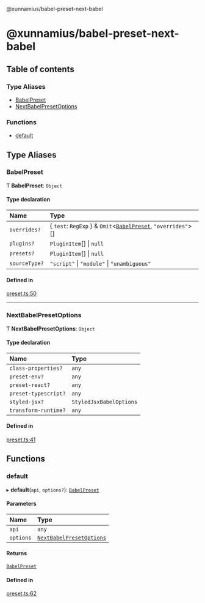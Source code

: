 @xunnamius/babel-preset-next-babel

# @xunnamius/babel-preset-next-babel

## Table of contents

### Type Aliases

- [BabelPreset](README.md#babelpreset)
- [NextBabelPresetOptions](README.md#nextbabelpresetoptions)

### Functions

- [default](README.md#default)

## Type Aliases

### BabelPreset

Ƭ **BabelPreset**: `Object`

#### Type declaration

| Name | Type |
| :------ | :------ |
| `overrides?` | { `test`: `RegExp`  } & `Omit`<[`BabelPreset`](README.md#babelpreset), ``"overrides"``\>[] |
| `plugins?` | `PluginItem`[] \| ``null`` |
| `presets?` | `PluginItem`[] \| ``null`` |
| `sourceType?` | ``"script"`` \| ``"module"`` \| ``"unambiguous"`` |

#### Defined in

[preset.ts:50](https://github.com/Xunnamius/next-utils/blob/94719c7/packages/babel-preset-next-babel/src/next-internals/preset.ts#L50)

___

### NextBabelPresetOptions

Ƭ **NextBabelPresetOptions**: `Object`

#### Type declaration

| Name | Type |
| :------ | :------ |
| `class-properties?` | `any` |
| `preset-env?` | `any` |
| `preset-react?` | `any` |
| `preset-typescript?` | `any` |
| `styled-jsx?` | `StyledJsxBabelOptions` |
| `transform-runtime?` | `any` |

#### Defined in

[preset.ts:41](https://github.com/Xunnamius/next-utils/blob/94719c7/packages/babel-preset-next-babel/src/next-internals/preset.ts#L41)

## Functions

### default

▸ **default**(`api`, `options?`): [`BabelPreset`](README.md#babelpreset)

#### Parameters

| Name | Type |
| :------ | :------ |
| `api` | `any` |
| `options` | [`NextBabelPresetOptions`](README.md#nextbabelpresetoptions) |

#### Returns

[`BabelPreset`](README.md#babelpreset)

#### Defined in

[preset.ts:62](https://github.com/Xunnamius/next-utils/blob/94719c7/packages/babel-preset-next-babel/src/next-internals/preset.ts#L62)
